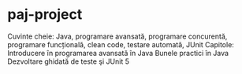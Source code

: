 # paj-project

Cuvinte cheie: Java, programare avansată, programare concurentă, programare funcțională, clean code, testare automată, JUnit 
Capitole: 
Introducere ȋn programarea avansată în Java
Bunele practici în Java
Dezvoltare ghidată de teste şi JUnit 5
